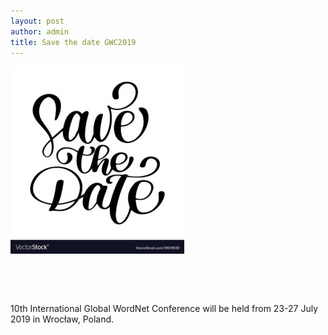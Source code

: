 ```yaml
---
layout: post
author: admin
title: Save the date GWC2019
---
```


[![save-the-date-text-calligraphy-lettering-vector-19049030](/img/save-the-date-text-calligraphy-lettering-vector-19049030-278x300.jpg)](/img/save-the-date-text-calligraphy-lettering-vector-19049030/)

 

 

10th International Global WordNet Conference will be held from 23-27
July 2019 in Wrocław, Poland.

